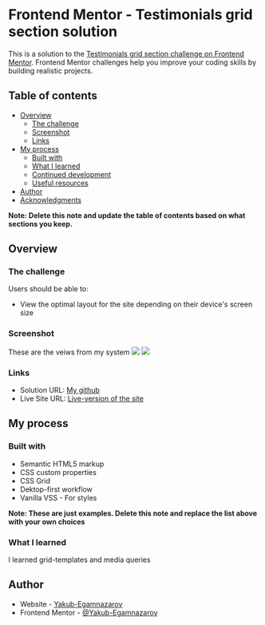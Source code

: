 # Frontend Mentor - Testimonials grid section solution

This is a solution to the [Testimonials grid section challenge on Frontend Mentor](https://www.frontendmentor.io/challenges/testimonials-grid-section-Nnw6J7Un7). Frontend Mentor challenges help you improve your coding skills by building realistic projects.

## Table of contents

- [Overview](#overview)
  - [The challenge](#the-challenge)
  - [Screenshot](#screenshot)
  - [Links](#links)
- [My process](#my-process)
  - [Built with](#built-with)
  - [What I learned](#what-i-learned)
  - [Continued development](#continued-development)
  - [Useful resources](#useful-resources)
- [Author](#author)
- [Acknowledgments](#acknowledgments)

**Note: Delete this note and update the table of contents based on what sections you keep.**

## Overview

### The challenge

Users should be able to:

- View the optimal layout for the site depending on their device's screen size

### Screenshot

These are the veiws from my system
![](./screenshot-desktop.jpg)
![](./screenshot-mobile.jpg)

### Links

- Solution URL: [My github](https://github.com/Yakub-Egamnazarov/frontendMentor-testimonials.git)
- Live Site URL: [Live-version of the site](https://fm-testimonials.netlify.app/)

## My process

### Built with

- Semantic HTML5 markup
- CSS custom properties
- CSS Grid
- Dektop-first workflow
- Vanilla VSS - For styles

**Note: These are just examples. Delete this note and replace the list above with your own choices**

### What I learned

I learned grid-templates and media queries

## Author

- Website - [Yakub-Egamnazarov](https://github.com/Yakub-Egamnazarov/frontendMentor-testimonials.git)
- Frontend Mentor - [@Yakub-Egamnazarov](https://www.frontendmentor.io/profile/yourusername)
